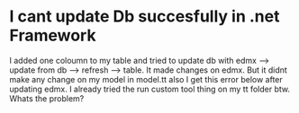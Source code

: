 
# I cant update Db succesfully in .net Framework

I added one coloumn to my table and tried to update db with edmx --> update  from db --> refresh --> table. It made changes on edmx. But it didnt make any change on my model in model.tt also I get this error below after updating edmx. I already tried the run custom tool thing on my tt folder btw. Whats the problem?


        